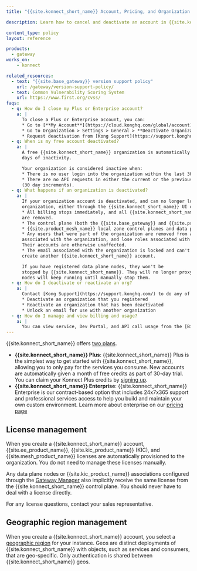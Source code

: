 ```yaml
---
title: "{{site.konnect_short_name}} Account, Pricing, and Organization Deactivation"

description: Learn how to cancel and deactivate an account in {{site.konnect_short_name}}

content_type: policy
layout: reference

products:
  - gateway
works_on:
    - konnect

related_resources:
  - text: "{{site.base_gateway}} version support policy"
    url: /gateway/version-support-policy/
  - text: Common Vulnerability Scoring System
    url: https://www.first.org/cvss/
faqs:
  - q: How do I close my Plus or Enterprise account?
    a: |
      To close a Plus or Enterprise account, you can:
      * Go to [**My Account**](https://cloud.konghq.com/global/account) > **Delete Account**. 
      * Go to Organization > Settings > General > **Deactivate Organization**
      * Request deactivation from [Kong Support](https://support.konghq.com/).
  - q: When is my free account deactivated?
    a: | 
      A free {{site.konnect_short_name}} organization is automatically deactivated after 30
      days of inactivity.

      Your organization is considered inactive when:
      * There is no user login into the organization within the last 30 days.
      * There are no API requests in either the current or the previous billing cycle
      (30 day increments).
  - q: What happens if an organization is deactivated?
    a: |
      If your organization account is deactivated, and can no longer log into the
      organization, either through the {{site.konnect_short_name}} UI or the API, then the following happens:
      * All billing stops immediately, and all {{site.konnect_short_name}} subscriptions
      are removed.
      * The control plane (both the {{site.base_gateway}} and {{site.product_mesh_name}} global control planes) associated with the organization are decommissioned.
      * {{site.product_mesh_name}} local zone control planes and data plane nodes (workloads) continue to run, but will not receive new configuration updates.
      * Any users that were part of the organization are removed from any teams
      associated with the organization, and lose roles associated with the deactivated organization.
      Their accounts are otherwise unaffected.
      * The email associated with the organization is locked and can't be used to
      create another {{site.konnect_short_name}} account.

      If you have registered data plane nodes, they won't be
      stopped by {{site.konnect_short_name}}. They will no longer proxy data, but the
      nodes will keep running until manually stop them.
  - q: How do I deactivate or reactivate an org?
    a: |
      Contact [Kong Support](https://support.konghq.com/) to do any of the following:
      * Deactivate an organization that you registered
      * Reactivate an organization that has been deactivated
      * Unlock an email for use with another organization
  - q: How do I manage and view billing and usage?
    a: | 
      You can view service, Dev Portal, and API call usage from the [Billing and Usage](https://cloud.konghq.com/settings/billing-settings).
---
```


{{site.konnect_short_name}} offers [two plans](https://konghq.com/pricing). 

* **{{site.konnect_short_name}} Plus**: {{site.konnect_short_name}} Plus is the simplest way to get started with {{site.konnect_short_name}}, allowing you to only pay for the services you consume. New accounts are automatically given a month of free credits as part of 30-day trial. You can claim your Konnect Plus credits by [signing up](https://konghq.com/products/kong-konnect/register). 
* **{{site.konnect_short_name}} Enterprise**: {{site.konnect_short_name}} Enterprise is our contract-based option that includes 24x7x365 support and professional services access to help you build and maintain your own custom environment. Learn more about enterprise on our [pricing page](https://konghq.com/pricing)


## License management

When you create a {{site.konnect_short_name}} account, {{site.ee_product_name}}, {{site.kic_product_name}} (KIC), and {{site.mesh_product_name}}
licenses are automatically provisioned to the organization. You do not need to manage these
licenses manually.

Any data plane nodes or {{site.kic_product_name}} associations configured through the [Gateway Manager](/gateway-manager/)
also implicitly receive the same license from the {{site.konnect_short_name}}
control plane. You should never have to deal with a license directly.

For any license questions, contact your sales representative.

## Geographic region management

When you create a {{site.konnect_short_name}} account, you select a [geographic region](/konnect-geos/) for your instance. Geos are distinct deployments of {{site.konnect_short_name}} with objects, such as services and consumers, that are geo-specific. Only authentication is shared between {{site.konnect_short_name}} geos.
